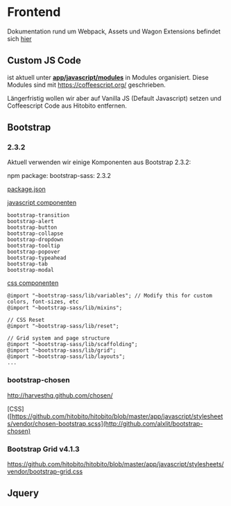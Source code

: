 # Frontend

Dokumentation rund um Webpack, Assets und Wagon Extensions befindet sich [hier](09_frontend/01_webpacker.md)

## Custom JS Code

ist aktuell unter **[app/javascript/modules](https://github.com/hitobito/hitobito/tree/master/app/javascript/javascripts/modules)** in Modules organisiert. Diese Modules sind mit https://coffeescript.org/ geschrieben.

Längerfristig wollen wir aber auf Vanilla JS (Default Javascript) setzen und Coffeescript Code aus Hitobito entfernen.

## Bootstrap

### 2.3.2

Aktuell verwenden wir einige Komponenten aus Bootstrap 2.3.2:

npm package: bootstrap-sass: 2.3.2

[package.json](https://github.com/hitobito/hitobito/blob/master/package.json#L13)

[javascript componenten](https://github.com/hitobito/hitobito/blob/master/app/javascript/packs/application.js#L38)
```
bootstrap-transition
bootstrap-alert
bootstrap-button
bootstrap-collapse
bootstrap-dropdown
bootstrap-tooltip
bootstrap-popover
bootstrap-typeahead
bootstrap-tab
bootstrap-modal
```

[css componenten](https://github.com/hitobito/hitobito/blob/master/app/javascript/stylesheets/vendor/bootstrap.scss)
```
@import "~bootstrap-sass/lib/variables"; // Modify this for custom colors, font-sizes, etc
@import "~bootstrap-sass/lib/mixins";

// CSS Reset
@import "~bootstrap-sass/lib/reset";

// Grid system and page structure
@import "~bootstrap-sass/lib/scaffolding";
@import "~bootstrap-sass/lib/grid";
@import "~bootstrap-sass/lib/layouts";
...
```

### bootstrap-chosen

http://harvesthq.github.com/chosen/

[CSS]([https://github.com/hitobito/hitobito/blob/master/app/javascript/stylesheets/vendor/chosen-bootstrap.scss](http://github.com/alxlit/bootstrap-chosen)

### Bootstrap Grid v4.1.3

https://github.com/hitobito/hitobito/blob/master/app/javascript/stylesheets/vendor/bootstrap-grid.css

## Jquery

